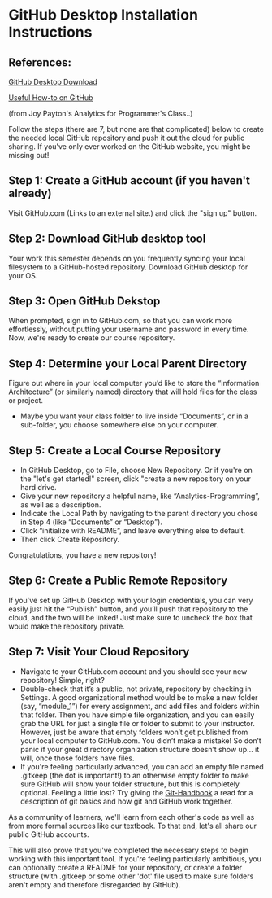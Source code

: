 # GitHub Desktop Installation Instructions

## References:

[GitHub Desktop Download](https://desktop.github.com/)

[Useful How-to on GitHub](https://www.youtube.com/playlist?list=PLRqwX-V7Uu6ZF9C0YMKuns9sLDzK6zoiV)

(from Joy Payton's Analytics for Programmer's Class..)

Follow the steps (there are 7, but none are that complicated) below to create the needed local GitHub repository and push it out the cloud for public sharing. If you've only ever worked on the GitHub website, you might be missing out!

## Step 1: Create a GitHub account (if you haven't already)
Visit GitHub.com (Links to an external site.) and click the "sign up" button.

## Step 2: Download GitHub desktop tool
Your work this semester depends on you frequently syncing your local filesystem to a GitHub-hosted repository. Download GitHub desktop for your OS.
## Step 3: Open GitHub Dekstop
When prompted, sign in to GitHub.com, so that you can work more effortlessly, without putting your username and password in every time. Now, we're ready to create our course repository.

## Step 4: Determine your Local Parent Directory
Figure out where in your local computer you’d like to store the “Information Architecture” (or similarly named) directory that will hold files for the class or project.
* Maybe you want your class folder to live inside “Documents”, or in a sub-folder, you choose somewhere else on your computer.

## Step 5: Create a Local Course Repository
* In GitHub Desktop, go to File, choose New Repository. Or if you're on the "let's get started!" screen, click "create a new repository on your hard drive.
* Give your new repository a helpful name, like “Analytics-Programming”, as well as a description.
* Indicate the Local Path by navigating to the parent directory you chose in Step 4 (like “Documents” or “Desktop”).
* Click “initialize with README”, and leave everything else to default.
* Then click Create Repository.

Congratulations, you have a new repository!

## Step 6: Create a Public Remote Repository
If you’ve set up GitHub Desktop with your login credentials, you can very easily just hit the “Publish” button, and you’ll push that repository to the cloud, and the two will be linked! Just make sure to uncheck the box that would make the repository private.


## Step 7: Visit Your Cloud Repository
* Navigate to your GitHub.com account and you should see your new repository! Simple, right?
* Double-check that it’s a public, not private, repository by checking in Settings.
A good organizational method would be to make a new folder (say, “module_1”) for every assignment, and add files and folders within that folder. Then you have simple file organization, and you can easily grab the URL for just a single file or folder to submit to your instructor.
However, just be aware that empty folders won’t get published from your local computer to GitHub.com. You didn’t make a mistake! So don’t panic if your great directory organization structure doesn’t show up… it will, once those folders have files.
* If you're feeling particularly advanced, you can add an empty file named .gitkeep (the dot is important!) to an otherwise empty folder to make sure GitHub will show your folder structure, but this is completely optional.
Feeling a little lost? 
Try giving the [Git-Handbook](https://guides.github.com/introduction/git-handbook/) a read for a description of git basics and how git and GitHub work together.

As a community of learners, we'll learn from each other's code as well as from more formal sources like our textbook. To that end, let's all share our public GitHub accounts.

This will also prove that you've completed the necessary steps to begin working with this important tool. If you're feeling particularly ambitious, you can optionally create a README for your repository, or create a folder structure (with .gitkeep or some other 'dot' file used to make sure folders aren't empty and therefore disregarded by GitHub). 


